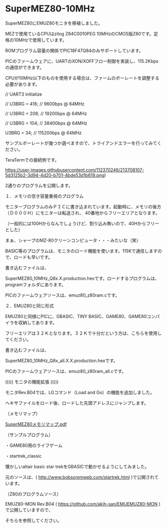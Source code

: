 # SuperMEZ80-10MHz

SuperMEZ80にEMUZ80モニタを移植しました。

MEZで使用ているCPUはzilog Z84C0010PEG 10MHzのCMOS版Z80です。定格の10MHzで使用しています。

ROMプログラム容量の関係でPIC18F47Q84のみサポートしています。

PICのファームウェアに、UARTのXON/XOFFフロー制御を実装し、115.2Kbpsの通信ができます。

CPUが10MHz以下のものを使用する場合は、ファームのボーレートを調整する必要があります。

// UART3 initialize

//	U3BRG = 416;	// 9600bps @ 64MHz

//	U3BRG = 208;	// 19200bps @ 64MHz

//	U3BRG = 104;	// 38400bps @ 64MHz

U3BRG = 34;		// 115200bps @ 64MHz

サンプルボーレートが幾つか選べますので、トライアンドエラーを行ってみてください。

TeraTermでの接続例です。

https://user-images.githubusercontent.com/112370246/213708107-5d3125b2-3d94-4d20-b701-4bde53d1b619.png)

2通りのプログラムを公開します。


１．メモリの空き容量重視のプログラム


モニタープログラムのみＰＩＣに書き込まれています。起動時に、メモリの後方（Ｄ０００Ｈ）にモニターは転送され、
40番地からフリーエリアとなります。

（一般的には100Hからなんでしょうけど、割り込み無いので、40Hからフリーとした）

まぁ、シャープのMZ-80クリーンコンピュータ・・・みたいな（笑）

BASIC等のプログラムは、モニタのロード機能を使います。115Kで通信しますので、ロードも早いです。

書き込むファイルは、

SuperMEZ80_10MHz_Q8x.X.production.hexです。ロードするプログラムは、programフォルダにあります。

PICのファームウェアソースは、emuz80_z80ram.cです。


２．EMUZ80と同じ形式


EMUZ80と同様にPICに、GBASIC、TINY BASIC、GAME80、GAME80コンパイラを収納してあります。

フリーエリアは３２Ｋとなります。３２Ｋで十分だという方は、こちらを使用してください。

書き込むファイルは、

SuperMEZ80_10MHz_Q8x_all.X.X.production.hexです。

PICのファームウェアソースは、emuz80_z80ram_all.cです。


((((( モニタの機能拡張 )))))


モニタRev.B04では、LGコマンド（Load and Go）の機能を追加しました。

ヘキサファイルをロード後、ロードした先頭アドレスにジャンプします。


（メモリマップ）

[SuperMEZ80メモリマップ.pdf](https://github.com/akih-san/SuperMEZ80-10MHz/files/10466937/SuperMEZ80.pdf)


（サンプルプログラム）

・GAME80用のライフゲーム

・startrek_classic

懐かしいaltair basic star trekをGBASICで動かせるようにしてみました。

元のソースは、( http://www.bobsoremweb.com/startrek.html )で公開されています。

（Z80のプログラムソース）

EMUZ80-MON Rev.B04 ( https://github.com/akih-san/EMUEMUZ80-MON )で公開していますので、

そちらを参照してください。
